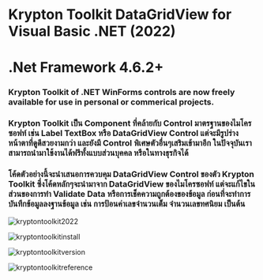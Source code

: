 # Krypton Toolkit DataGridView for Visual Basic .NET (2022)
# .Net Framework 4.6.2+

### Krypton Toolkit of .NET WinForms controls are now freely available for use in personal or commerical projects.
### Krypton Toolkit เป็น Component ที่คล้ายกับ Control มาตรฐานของไมโครซอฟท์ เช่น Label TextBox หรือ DataGridView Control แต่จะมีรูปร่างหน้าตาที่ดูดีสวยงามกว่า และยังมี Control พิเศษตัวอื่นๆเสริมเข้ามาอีก ในปัจจุบันเราสามารถนำมาใช้งานได้ฟรีทั้งแบบส่วนบุคคล หรือในทางธุรกิจได้

### โค้ดตัวอย่างนี้จะนำเสนอการควบคุม DataGridView Control ของตัว Krypton Toolkit ซึ่งโค้ดหลักๆจะนำมาจาก DataGridView ของไมโครซอฟท์ แต่จะแก้ไขในส่วนของการทำ Validate Data หรือการเช็คความถูกต้องของข้อมูล ก่อนที่จะทำการบันทึกข้อมูลลงฐานข้อมูล เช่น การป้อนค่าเลขจำนวนเต็ม จำนวนเลขทศนิยม เป็นต้น
![kryptontoolkit2022](https://github.com/thongkorn/KryptonToolkitDataGridView/assets/27464308/2dfd1385-7783-4c59-9330-5ef08f16562d)

![kryptontoolkitinstall](https://github.com/thongkorn/KryptonToolkitDataGridView/assets/27464308/bbb3d1e2-99da-47d6-b37f-6bb7258383dc)

![kryptontoolkitversion](https://github.com/thongkorn/KryptonToolkitDataGridView/assets/27464308/45e40a3b-60ae-4566-9a68-bab069cfd656)

![kryptontoolkitreference](https://github.com/thongkorn/KryptonToolkitDataGridView/assets/27464308/9ce4c607-8ccc-48f0-83f1-7ade861b89d2)
